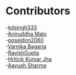 # Contributors

<!-- prettier-ignore-start 
- [Name](https://github.com/github_id)
-->

-[kdsingh333](https://github.com/Kdsingh333)
<br>
-[Aniruddha Malo](https://github.com/void-57)
<br>
-[poseidon2060](https://github.com/poseidon2060)
<br>
-[Varnika Bagaria](https://github.com/VarnikaB)
<br>
-[RavishGupta](https://github.com/RavishGupta)
<br>
-[Hritick Kumar Jha](https://github.com/hritick1)
<br>
-[Aayush Sharma](https://github.com/sparkyaayush)
